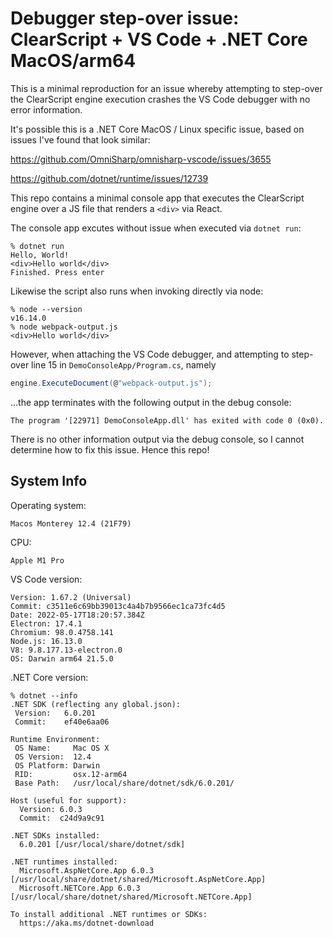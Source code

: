 # Debugger step-over issue: ClearScript + VS Code + .NET Core MacOS/arm64

This is a minimal reproduction for an issue whereby attempting to step-over the
ClearScript engine execution crashes the VS Code debugger with no error
information.

It's possible this is a .NET Core  MacOS / Linux specific issue, based on issues
I've found that look similar:

https://github.com/OmniSharp/omnisharp-vscode/issues/3655

https://github.com/dotnet/runtime/issues/12739

This repo contains a minimal console app that executes the ClearScript engine
over a JS file that renders a `<div>` via React. 

The console app excutes without issue when executed via `dotnet run`:

```
% dotnet run
Hello, World!
<div>Hello world</div>
Finished. Press enter
```

Likewise the script also runs when invoking directly via node:

```
% node --version
v16.14.0
% node webpack-output.js 
<div>Hello world</div>
```

However, when attaching the VS Code debugger, and attempting to step-over line
15 in `DemoConsoleApp/Program.cs`, namely

```csharp
engine.ExecuteDocument(@"webpack-output.js");
```

...the app terminates with the following output in the debug console:

```
The program '[22971] DemoConsoleApp.dll' has exited with code 0 (0x0).
```

There is no other information output via the debug console, so I cannot
determine how to fix this issue. Hence this repo!

## System Info

Operating system: 

```
Macos Monterey 12.4 (21F79)
```

CPU:

```
Apple M1 Pro
```

VS Code version:
```
Version: 1.67.2 (Universal)
Commit: c3511e6c69bb39013c4a4b7b9566ec1ca73fc4d5
Date: 2022-05-17T18:20:57.384Z
Electron: 17.4.1
Chromium: 98.0.4758.141
Node.js: 16.13.0
V8: 9.8.177.13-electron.0
OS: Darwin arm64 21.5.0
```

.NET Core version:
```
% dotnet --info
.NET SDK (reflecting any global.json):
 Version:   6.0.201
 Commit:    ef40e6aa06

Runtime Environment:
 OS Name:     Mac OS X
 OS Version:  12.4
 OS Platform: Darwin
 RID:         osx.12-arm64
 Base Path:   /usr/local/share/dotnet/sdk/6.0.201/

Host (useful for support):
  Version: 6.0.3
  Commit:  c24d9a9c91

.NET SDKs installed:
  6.0.201 [/usr/local/share/dotnet/sdk]

.NET runtimes installed:
  Microsoft.AspNetCore.App 6.0.3 [/usr/local/share/dotnet/shared/Microsoft.AspNetCore.App]
  Microsoft.NETCore.App 6.0.3 [/usr/local/share/dotnet/shared/Microsoft.NETCore.App]

To install additional .NET runtimes or SDKs:
  https://aka.ms/dotnet-download
```